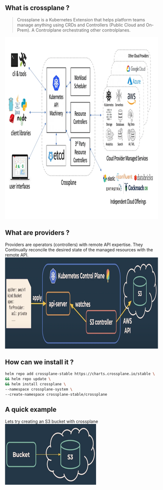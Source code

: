 ## What is crossplane ?

> Crossplane is a Kubernetes Extension that helps platform teams manage anything using CRDs and Controllers (Public Cloud and On-Prem).
> A Controlplane orchestrating other controlplanes.

 <img src="../assets/xplane.png" alt="Crossplane" width="1000" height="600">

## What are providers ?
Providers are operators (controllers) with remote API expertise. 
They Continually reconcile the desired state of the managed resources with the remote API.
<br>
 <img src="../assets/providers.png" alt="Crossplane" width="1000" height="300">


## How can we install it ?

```bash
helm repo add crossplane-stable https://charts.crossplane.io/stable \
&& helm repo update \
&& helm install crossplane \
--namespace crossplane-system \
--create-namespace crossplane-stable/crossplane 
```

## A quick example
Lets try creating an S3 bucket with crossplane
<br>
<img src="../assets/s3.png" alt="S3" width="300" height="200">